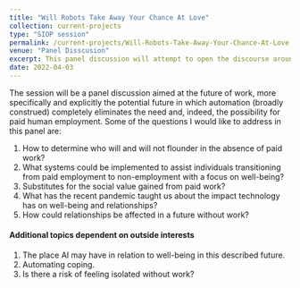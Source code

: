 ```yaml
---
title: "Will Robots Take Away Your Chance At Love"
collection: current-projects
type: "SIOP session"
permalink: /current-projects/Will-Robots-Take-Away-Your-Chance-At-Love
venue: "Panel Disscusion"
excerpt: This panel discussion will attempt to open the discourse around a future of work where paid employment is absent and where people are more isolated than ever before. As the recent COVID-19 pandemic shows, the loss of jobs can be sudden and widespread. 
date: 2022-04-03
---
```


The session will be a panel discussion aimed at the future of work, more specifically and explicitly the potential future in which automation (broadly construed) completely eliminates the need and, indeed, the possibility for paid human employment. Some of the questions I would like to address in this panel are:

1. How to determine who will and will not flounder in the absence of paid work?
2. What systems could be implemented to assist individuals transitioning from paid employment to non-employment with a focus on well-being?
3. Substitutes for the social value gained from paid work?
4. What has the recent pandemic taught us about the impact technology has on well-being and relationships?
5. How could relationships be affected in a future without work?
#### Additional topics dependent on outside interests
1. The place AI may have in relation to well-being in this described future. 
2. Automating coping.
3. Is there a risk of feeling isolated without work?



